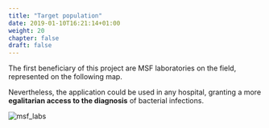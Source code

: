 ```yaml
---
title: "Target population"
date: 2019-01-10T16:21:14+01:00
weight: 20
chapter: false
draft: false
---
```


The first beneficiary of this project are MSF laboratories on the field, represented on the following map.

Nevertheless, the application could be used in any hospital, granting a more <b>egalitarian access to the diagnosis</b> of bacterial infections.

![msf_labs](/ASTapp-overview/images/supplementary/labs_map.png?classes=shadow "labs map")
